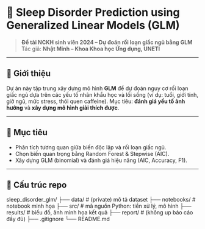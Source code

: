 # 🧠 Sleep Disorder Prediction using Generalized Linear Models (GLM)

> **Đề tài NCKH sinh viên 2024 – Dự đoán rối loạn giấc ngủ bằng GLM**  
> Tác giả: **Nhật Minh – Khoa Khoa học Ứng dụng, UNETI**

---

## 🌙 Giới thiệu
Dự án này tập trung xây dựng mô hình **GLM** để dự đoán nguy cơ rối loạn giấc ngủ dựa trên các yếu tố nhân khẩu học và lối sống (ví dụ: tuổi, giới tính, giờ ngủ, mức stress, thói quen caffeine). Mục tiêu: **đánh giá yếu tố ảnh hưởng** và **xây dựng mô hình giải thích được**.

---

## 🧩 Mục tiêu
- Phân tích tương quan giữa biến độc lập và rối loạn giấc ngủ.  
- Chọn biến quan trọng bằng Random Forest & Stepwise (AIC).  
- Xây dựng GLM (binomial) và đánh giá hiệu năng (AIC, Accuracy, F1).

---

## 📂 Cấu trúc repo
sleep_disorder_glm/
├── data/ # (private) mô tả dataset
├── notebooks/ # notebook minh họa
├── src/ # mã nguồn Python: tiền xử lý, mô hình
├── results/ # biểu đồ, ảnh minh họa kết quả
├── report/ # (không up báo cáo đầy đủ)
├── .gitignore
└── README.md
